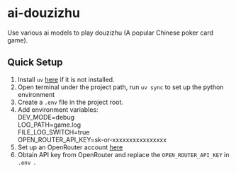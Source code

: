 # ai-douzizhu
Use various ai models to play douzizhu (A popular Chinese poker card game).

## Quick Setup
1. Install `uv` [here](https://docs.astral.sh/uv/guides/install-python/) if it is not installed.
2. Open terminal under the project path, run `uv sync` to set up the python environment
3. Create a `.env` file in the project root.  
4. Add environment variables:  
DEV_MODE=debug  
LOG_PATH=game.log  
FILE_LOG_SWITCH=true  
OPEN_ROUTER_API_KEY=sk-or-xxxxxxxxxxxxxxxx
5. Set up an OpenRouter account [here](https://openrouter.ai/)
6. Obtain API key from OpenRouter and replace the `OPEN_ROUTER_API_KEY` in `.env `.
